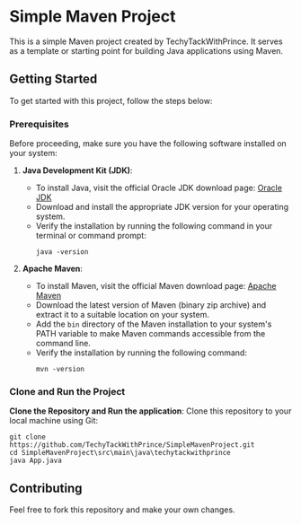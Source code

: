# Simple Maven Project

This is a simple Maven project created by TechyTackWithPrince. It serves as a template or starting point for building Java applications using Maven.

## Getting Started

To get started with this project, follow the steps below:

### Prerequisites

Before proceeding, make sure you have the following software installed on your system:

1. **Java Development Kit (JDK)**:
   - To install Java, visit the official Oracle JDK download page: [Oracle JDK](https://www.oracle.com/java/technologies/javase-downloads.html)
   - Download and install the appropriate JDK version for your operating system.
   - Verify the installation by running the following command in your terminal or command prompt:
     ```
     java -version
     ```

2. **Apache Maven**:
   - To install Maven, visit the official Maven download page: [Apache Maven](https://maven.apache.org/download.cgi)
   - Download the latest version of Maven (binary zip archive) and extract it to a suitable location on your system.
   - Add the `bin` directory of the Maven installation to your system's PATH variable to make Maven commands accessible from the command line.
   - Verify the installation by running the following command:
     ```
     mvn -version
     ```

### Clone and Run the Project

**Clone the Repository and Run the application**:
   Clone this repository to your local machine using Git:

```
git clone https://github.com/TechyTackWithPrince/SimpleMavenProject.git
cd SimpleMavenProject\src\main\java\techytackwithprince
java App.java
```

## Contributing

Feel free to fork this repository and make your own changes.
